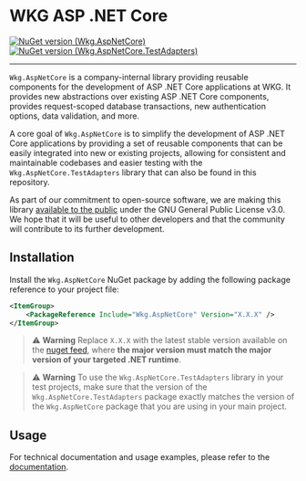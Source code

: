 # WKG ASP .NET Core

[![NuGet version (Wkg.AspNetCore)](https://img.shields.io/nuget/v/Wkg.AspNetCore.svg?style=flat-square)](https://www.nuget.org/packages/Wkg.AspNetCore/) [![NuGet version (Wkg.AspNetCore.TestAdapters)](https://img.shields.io/nuget/v/Wkg.AspNetCore.TestAdapters.svg?style=flat-square)](https://www.nuget.org/packages/Wkg.AspNetCore.TestAdapters/)

---

`Wkg.AspNetCore` is a company-internal library providing reusable components for the development of ASP .NET Core applications at WKG. It provides new abstractions over existing ASP .NET Core components, provides request-scoped database transactions, new authentication options, data validation, and more.

A core goal of `Wkg.AspNetCore` is to simplify the development of ASP .NET Core applications by providing a set of reusable components that can be easily integrated into new or existing projects, allowing for consistent and maintainable codebases and easier testing with the `Wkg.AspNetCore.TestAdapters` library that can also be found in this repository.

As part of our commitment to open-source software, we are making this library [available to the public](https://github.com/WKG-Software-GmbH/wkg-aspnet-core/) under the GNU General Public License v3.0. We hope that it will be useful to other developers and that the community will contribute to its further development.

## Installation

Install the `Wkg.AspNetCore` NuGet package by adding the following package reference to your project file:

```xml
<ItemGroup>
    <PackageReference Include="Wkg.AspNetCore" Version="X.X.X" />
</ItemGroup>
```

> :warning: **Warning**
> Replace `X.X.X` with the latest stable version available on the [nuget feed](https://www.nuget.org/packages/Wkg.AspNetCore), where **the major version must match the major version of your targeted .NET runtime**.

> :warning: **Warning**
> To use the `Wkg.AspNetCore.TestAdapters` library in your test projects, make sure that the version of the `Wkg.AspNetCore.TestAdapters` package exactly matches the version of the `Wkg.AspNetCore` package that you are using in your main project.

## Usage

For technical documentation and usage examples, please refer to the [documentation](https://github.com/WKG-Software-GmbH/wkg-aspnet-core/blob/main/docs/documentation.md).